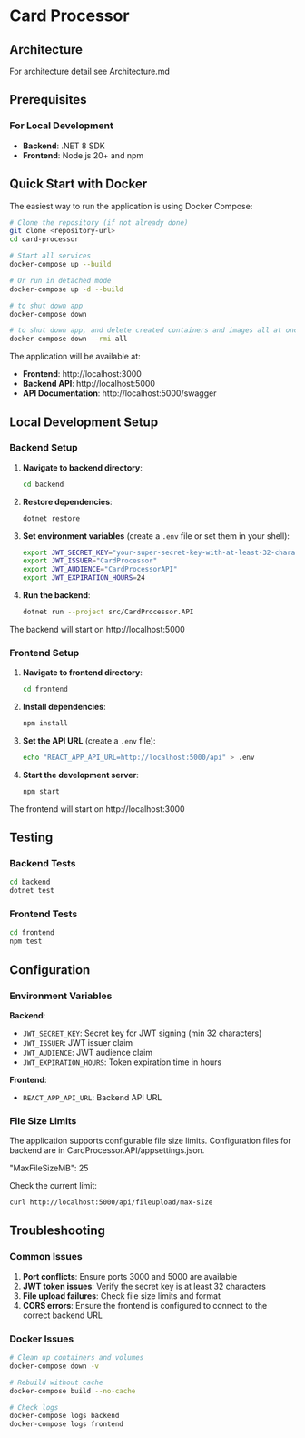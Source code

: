 # Card Processor

## Architecture

For architecture detail see Architecture.md

## Prerequisites

### For Local Development
- **Backend**: .NET 8 SDK
- **Frontend**: Node.js 20+ and npm

## Quick Start with Docker

The easiest way to run the application is using Docker Compose:

```bash
# Clone the repository (if not already done)
git clone <repository-url>
cd card-processor

# Start all services
docker-compose up --build

# Or run in detached mode
docker-compose up -d --build

# to shut down app
docker-compose down

# to shut down app, and delete created containers and images all at once
docker-compose down --rmi all
```

The application will be available at:
- **Frontend**: http://localhost:3000
- **Backend API**: http://localhost:5000
- **API Documentation**: http://localhost:5000/swagger

## Local Development Setup

### Backend Setup

1. **Navigate to backend directory**:
   ```bash
   cd backend
   ```

2. **Restore dependencies**:
   ```bash
   dotnet restore
   ```

3. **Set environment variables** (create a `.env` file or set them in your shell):
   ```bash
   export JWT_SECRET_KEY="your-super-secret-key-with-at-least-32-characters-for-jwt-signing"
   export JWT_ISSUER="CardProcessor"
   export JWT_AUDIENCE="CardProcessorAPI"
   export JWT_EXPIRATION_HOURS=24
   ```

4. **Run the backend**:
   ```bash
   dotnet run --project src/CardProcessor.API
   ```

The backend will start on http://localhost:5000

### Frontend Setup

1. **Navigate to frontend directory**:
   ```bash
   cd frontend
   ```

2. **Install dependencies**:
   ```bash
   npm install
   ```

3. **Set the API URL** (create a `.env` file):
   ```bash
   echo "REACT_APP_API_URL=http://localhost:5000/api" > .env
   ```

4. **Start the development server**:
   ```bash
   npm start
   ```

The frontend will start on http://localhost:3000

## Testing

### Backend Tests
```bash
cd backend
dotnet test
```

### Frontend Tests
```bash
cd frontend
npm test
```

## Configuration

### Environment Variables

**Backend**:
- `JWT_SECRET_KEY`: Secret key for JWT signing (min 32 characters)
- `JWT_ISSUER`: JWT issuer claim
- `JWT_AUDIENCE`: JWT audience claim
- `JWT_EXPIRATION_HOURS`: Token expiration time in hours

**Frontend**:
- `REACT_APP_API_URL`: Backend API URL

### File Size Limits

The application supports configurable file size limits. Configuration files for backend are in CardProcessor.API/appsettings.json.

"MaxFileSizeMB": 25

Check the current limit:
```bash
curl http://localhost:5000/api/fileupload/max-size
```

## Troubleshooting

### Common Issues

1. **Port conflicts**: Ensure ports 3000 and 5000 are available
2. **JWT token issues**: Verify the secret key is at least 32 characters
3. **File upload failures**: Check file size limits and format
4. **CORS errors**: Ensure the frontend is configured to connect to the correct backend URL

### Docker Issues

```bash
# Clean up containers and volumes
docker-compose down -v

# Rebuild without cache
docker-compose build --no-cache

# Check logs
docker-compose logs backend
docker-compose logs frontend
```

